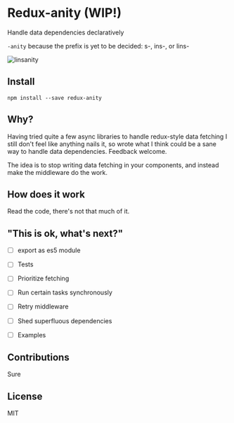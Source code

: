 # Redux-anity (WIP!)
Handle data dependencies declaratively

`-anity` because the prefix is yet to be decided: s-, ins-, or lins-

![linsanity](https://media.giphy.com/media/WrBKMqGyrEvAs/giphy.gif)


## Install
```
npm install --save redux-anity
```


## Why?
Having tried quite a few async libraries to handle redux-style data fetching I
still don't feel like anything nails it, so wrote what I think could be a sane
way to handle data dependencies. Feedback welcome.

The idea is to stop writing data fetching in your components, and instead make
the middleware do the work.


## How does it work
Read the code, there's not that much of it.


## "This is ok, what's next?"
- [ ] export as es5 module
- [ ] Tests
- [ ] Prioritize fetching
- [ ] Run certain tasks synchronously
- [ ] Retry middleware
- [ ] Shed superfluous dependencies
- [ ] Examples


## Contributions
Sure


## License
MIT
